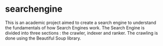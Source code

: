 # searchengine
This is an academic project aimed to create a search engine to understand the fundamentals of how Search Engines work. The  Search Engine is divided into three sections : the crawler, indexer and ranker. The crawling is done using the Beautiful Soup library. 

